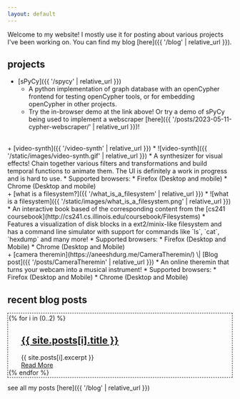 ```yaml
---
layout: default
---
```


Welcome to my website! I mostly use it for posting about various projects I've
been working on. You can find my blog [here]({{ '/blog' | relative_url }}).


## projects

+ [sPyCy]({{ '/spycy' | relative_url }})
   * A python implementation of graph database with an openCypher frontend for
     testing openCypher tools, or for embedding openCypher in other projects.
   * Try the in-browser demo at the link above! Or try a demo of sPyCy being
     used to implement a webscraper [here]({{ '/posts/2023-05-11-cypher-webscraper/' | relative_url }})!
<br>
+ [video-synth]({{ '/video-synth' | relative_url }})
   * ![video-synth]({{ '/static/images/video-synth.gif' | relative_url }})
   *  A synthesizer for visual effects! Chain together various filters and
      transformations and build temporal functions to animate them. The UI is
      definitely a work in progress and is hard to use.
   * Supported browsers:
     * Firefox (Desktop and mobile)
     * Chrome (Desktop and mobile)
<br>
+ [what is a filesystem?]({{ '/what_is_a_filesystem' | relative_url }})
   * ![what is a filesystem]({{ '/static/images/what_is_a_filesystem.png' | relative_url }})
   * An interactive book based of the corresponding content from the [cs241 coursebook](http://cs241.cs.illinois.edu/coursebook/Filesystems)
   * Features a visualization of disk blocks in a ext2/minix-like filesystem and has a command line simulator with
     support for commands like `ls`, `cat`, `hexdump` and many more!
   * Supported browsers:
     * Firefox (Desktop and Mobile)
     * Chrome (Desktop and Mobile)
<br>
<!-- Hard-coding the url here because it needs https -->
+ [camera theremin](https://aneeshdurg.me/CameraTheremin/) \| [Blog post]({{ '/posts/CameraTheremin' | relative_url }})
   * An online theremin that turns your webcam into a musical instrument!
   * Supported browsers:
     * Firefox (Desktop and Mobile)
     * Chrome (Desktop and Mobile)

## recent blog posts

<div style="border: 1px dashed; padding: 0.1em">
{% for i in (0..2) %}
<article class="post" style="margin-left: 2em">
<h1><a href="{{ site.baseurl }}{{ site.posts[i].url }}">{{ site.posts[i].title }}</a></h1>
<div class="entry">
{{ site.posts[i].excerpt }}
</div>
<a href="{{ site.baseurl }}{{ site.posts[i].url }}" class="read-more">Read More</a>
</article>
{% endfor %}
</div>

see all my posts [here]({{ '/blog' | relative_url }})
